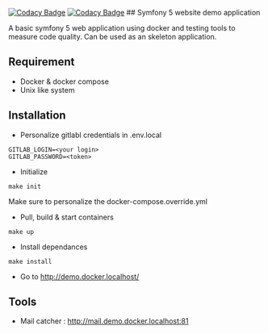 [![Codacy Badge](https://app.codacy.com/project/badge/Grade/d4c026becca947f9acbaa1424ac600bf)](https://www.codacy.com/manual/ruiteix/sf-website-demo?utm_source=github.com&utm_medium=referral&utm_content=ruiteix/sf-website-demo&utm_campaign=Badge_Grade)
[![Codacy Badge](https://app.codacy.com/project/badge/Coverage/d4c026becca947f9acbaa1424ac600bf)](https://www.codacy.com/manual/ruiteix/sf-website-demo?utm_source=github.com&utm_medium=referral&utm_content=ruiteix/sf-website-demo&utm_campaign=Badge_Coverage)
## Symfony 5 website demo application

A basic symfony 5 web application using docker and testing tools to measure code quality.
Can be used as an skeleton application.

## Requirement

- Docker & docker compose
- Unix like system

## Installation

- Personalize gitlabl credentials in .env.local

```
GITLAB_LOGIN=<your login>
GITLAB_PASSWORD=<token>
```

- Initialize

`make init`

Make sure to personalize the docker-compose.override.yml

- Pull, build & start containers

`make up`

- Install dependances

`make install`

- Go to http://demo.docker.localhost/

Tools
-----

* Mail catcher : http://mail.demo.docker.localhost:81
